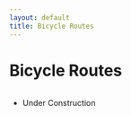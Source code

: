 ```yaml
---
layout: default
title: Bicycle Routes
---
```


<div class="post">
	<h1 class="pageTitle">Bicycle Routes</h1>
	<img src="{{ '/assets/img/touring.jpg' | prepend: site.baseurl }}" alt="">
<ul>
 <li> Under Construction</li>
</ul>




	
  	
</div>
